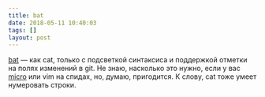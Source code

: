 ```yaml
---
title: bat
date: 2018-05-11 10:40:03
tags: []
layout: post
---
```


[bat](https://github.com/sharkdp/bat) — как cat, только с подсветкой синтаксиса и поддержкой отметки на полях изменений в git. Не знаю, насколько это нужно, если у вас [micro](https://t.me/itgram_channel/67) или vim на спидах, но, думаю, пригодится. К слову, cat тоже умеет нумеровать строки.
